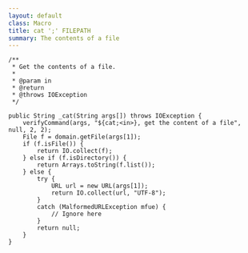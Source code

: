```yaml
---
layout: default
class: Macro
title: cat ';' FILEPATH
summary: The contents of a file
---
```




	/**
	 * Get the contents of a file.
	 * 
	 * @param in
	 * @return
	 * @throws IOException
	 */

	public String _cat(String args[]) throws IOException {
		verifyCommand(args, "${cat;<in>}, get the content of a file", null, 2, 2);
		File f = domain.getFile(args[1]);
		if (f.isFile()) {
			return IO.collect(f);
		} else if (f.isDirectory()) {
			return Arrays.toString(f.list());
		} else {
			try {
				URL url = new URL(args[1]);
				return IO.collect(url, "UTF-8");
			}
			catch (MalformedURLException mfue) {
				// Ignore here
			}
			return null;
		}
	}
